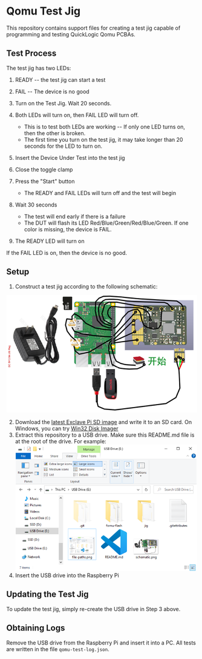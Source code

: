 # Qomu Test Jig

This repository contains support files for creating a test jig capable of programming and testing QuickLogic Qomu PCBAs.

## Test Process

The test jig has two LEDs:

1. READY -- the test jig can start a test
2. FAIL -- The device is no good

3. Turn on the Test Jig. Wait 20 seconds.
4. Both LEDs will turn on, then FAIL LED will turn off.
   * This is to test both LEDs are working -- If only one LED turns on, then the other is broken.
   * The first time you turn on the test jig, it may take longer than 20 seconds for the LED to turn on.
5. Insert the Device Under Test into the test jig
6. Close the toggle clamp
7. Press the "Start" button
   * The READY and FAIL LEDs will turn off and the test will begin
8. Wait 30 seconds
   * The test will end early if there is a failure
   * The DUT will flash its LED Red/Blue/Green/Red/Blue/Green. If one color is missing, the device is FAIL.
9.  The READY LED will turn on

If the FAIL LED is on, then the device is no good.

## Setup

1. Construct a test jig according to the following schematic:

![wiring diagram](schematic.png "Test jig wiring diagram")

2. Download the [latest Exclave Pi SD image](https://github.com/exclave/exclave-pi-gen/releases/latest) and write it to an SD card. On Windows, you can try [Win32 Disk Imager](https://win32diskimager.org/#download)
3. Extract this repository to a USB drive. Make sure this README.md file is at the root of the drive. For example:
![file paths](file-paths.png "Example file layout")
4. Insert the USB drive into the Raspberry Pi

## Updating the Test Jig

To update the test jig, simply re-create the USB drive in Step 3 above.

## Obtaining Logs

Remove the USB drive from the Raspberry Pi and insert it into a PC. All tests are written in the file `qomu-test-log.json`.
